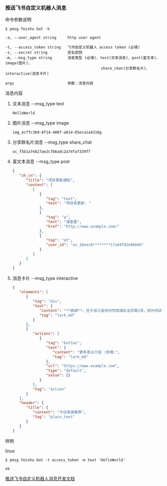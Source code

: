 ### 推送飞书自定义机器人消息

命令参数说明

```text
$ pmsg feishu bot -h

-a, --user_agent string     http user agent

-t, --access_token string   飞书自定义机器人 access token (必填)
-s, --secret string         签名密钥
-m, --msg_type string       消息类型 (必填)，text(文本消息)、post(富文本)、image(图片)、
                                           share_chat(分享群名片)、interactive(消息卡片)
                                           
args                        参数：消息内容
```

消息内容

1. 文本消息 --msg_type text
    ```text
    HelloWorld
    ```
1. 图片消息 --msg_type image
   ```text
   img_ecffc3b9-8f14-400f-a014-05eca1a4310g
   ```

1. 分享群名片消息 --msg_type share_chat
   ```text
   oc_f5b1a7eb27ae2c7b6adc2a74faf339ff
   ```

1. 富文本消息 --msg_type post
   ```json
   {
      "zh_cn": {
         "title": "项目更新通知",
         "content": [
            [
               {
                  "tag": "text",
                  "text": "项目有更新: "
               },
               {
                  "tag": "a",
                  "text": "请查看",
                  "href": "http://www.example.com/"
               },
               {
                  "tag": "at",
                  "user_id": "ou_18eac8********17ad4f02e8bbbb"
               }
            ]
         ]
      }
   }
   ```

1. 消息卡片 --msg_type interactive
   ```json
   {
      "elements": [
         {
            "tag": "div",
            "text": {
               "content": "**西湖**，位于浙江省杭州市西湖区龙井路1号，杭州市区西部，景区总面积49平方千米，汇水面积为21.22平方千米，湖面面积为6.38平方千米。",
               "tag": "lark_md"
            }
         },
         {
            "actions": [
               {
                  "tag": "button",
                  "text": {
                     "content": "更多景点介绍 :玫瑰:",
                     "tag": "lark_md"
                  },
                  "url": "https://www.example.com",
                  "type": "default",
                  "value": {}
               }
            ],
            "tag": "action"
         }
      ],
      "header": {
         "title": {
            "content": "今日旅游推荐",
            "tag": "plain_text"
         }
      }
   }
   ```

样例

linux

```shell
$ pmsg feishu bot -t access_token -m text 'HelloWorld'

ok
```

[推送飞书自定义机器人消息开发文档](https://open.feishu.cn/document/ukTMukTMukTM/ucTM5YjL3ETO24yNxkjN)